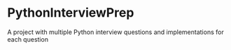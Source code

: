# PythonInterviewPrep
A project with multiple Python interview questions and implementations for each question
